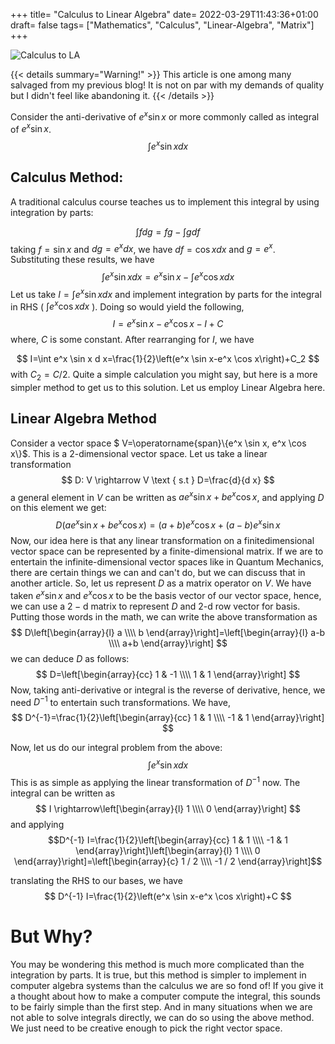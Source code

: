 +++
title= "Calculus to Linear Algebra"
date= 2022-03-29T11:43:36+01:00
draft= false
tags= ["Mathematics", "Calculus", "Linear-Algebra", "Matrix"]
+++

![Calculus to LA](img/calculus-to-linear-algebra.png)

{{< details summary="Warning!" >}}
This article is one among many salvaged from my previous blog! It is not on par with my demands of quality but I didn't feel like abandoning it.
{{< /details >}}

Consider the anti-derivative of $e^x \sin x$ or more commonly called as integral of $e^x \sin x$.
$$
\int e^x \sin x d x
$$

## Calculus Method:
A traditional calculus course teaches us to implement this integral by using integration by parts:

$$
\int f d g=f g-\int g d f
$$
taking $f=\sin x$ and $d g=e^x d x$, we have $d f=\cos x d x$ and $g=e^x$. Substituting these results, we have
$$
\int e^x \sin x d x=e^x \sin x-\int e^x \cos x d x
$$
Let us take $I=\int e^x \sin x d x$ and implement integration by parts for the integral in RHS ( $\int e^x \cos x d x$ ). Doing so would yield the following,
$$
I=e^x \sin x-e^x \cos x-I+C
$$
where, $C$ is some constant. After rearranging for $I$, we have

$$
I=\int e^x \sin x d x=\frac{1}{2}\left(e^x \sin x-e^x \cos x\right)+C_2
$$
with $C_2=C / 2$. Quite a simple calculation you might say, but here is a more simpler method to get us to this solution. Let us employ Linear Algebra here.

## Linear Algebra Method

Consider a vector space $ V=\operatorname{span}\\{e^x \sin x, e^x \cos x\\}$. This is a 2-dimensional vector space. Let us take a linear transformation
$$
D: V \rightarrow V \text { s.t } D=\frac{d}{d x}
$$
a general element in $V$ can be written as $a e^x \sin x+b e^x \cos x$, and applying $D$ on this element we get:
$$
D\left(a e^x \sin x+b e^x \cos x\right)=(a+b) e^x \cos x+(a-b) e^x \sin x
$$
Now, our idea here is that any linear transformation on a finitedimensional vector space can be represented by a finite-dimensional matrix. If we are to entertain the infinite-dimensional vector spaces like in Quantum Mechanics, there are certain things we can and can't do, but we can discuss that in another article. So, let us represent $D$ as a matrix operator on $V$. We have taken $e^x \sin x$ and $e^x \cos x$ to be the basis vector of our vector space, hence, we can use a $2-\mathrm{d}$ matrix to represent $D$ and 2-d row vector for basis. Putting those words in the math, we can write the above transformation as
$$
D\left[\begin{array}{l}
a \\\\
b
\end{array}\right]=\left[\begin{array}{l}
a-b \\\\
a+b
\end{array}\right]
$$
we can deduce $D$ as follows:
$$
D=\left[\begin{array}{cc}
1 & -1 \\\\
1 & 1
\end{array}\right]
$$
Now, taking anti-derivative or integral is the reverse of derivative, hence, we need $D^{-1}$ to entertain such transformations. We have,
$$
D^{-1}=\frac{1}{2}\left[\begin{array}{cc}
1 & 1 \\\\
-1 & 1
\end{array}\right]
$$

Now, let us do our integral problem from the above:
$$
\int e^x \sin x d x
$$
This is as simple as applying the linear transformation of $D^{-1}$ now. The integral can be written as
$$
I \rightarrow\left[\begin{array}{l}
1 \\\\
0
\end{array}\right]
$$
and applying
$$D^{-1} I=\frac{1}{2}\left[\begin{array}{cc}
1 & 1 \\\\
-1 & 1
\end{array}\right]\left[\begin{array}{l}
1 \\\\
0
\end{array}\right]=\left[\begin{array}{c}
1 / 2 \\\\
-1 / 2
\end{array}\right]$$

translating the RHS to our bases, we have
$$
D^{-1} I=\frac{1}{2}\left(e^x \sin x-e^x \cos x\right)+C
$$

# But Why?
You may be wondering this method is much more complicated than the integration by parts. It is true, but this method is simpler to implement in computer algebra systems than the calculus we are so fond of! If you give it a thought about how to make a computer compute the integral, this sounds to be fairly simple than the first step. And in many situations when we are not able to solve integrals directly, we can do so using the above method. We just need to be creative enough to pick the right vector space.
